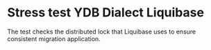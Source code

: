 # Stress test YDB Dialect Liquibase

The test checks the distributed lock that Liquibase uses to ensure consistent migration application.

